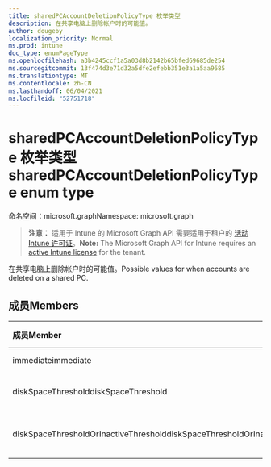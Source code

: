 ```yaml
---
title: sharedPCAccountDeletionPolicyType 枚举类型
description: 在共享电脑上删除帐户时的可能值。
author: dougeby
localization_priority: Normal
ms.prod: intune
doc_type: enumPageType
ms.openlocfilehash: a3b4245ccf1a5a03d8b2142b65bfed69685de254
ms.sourcegitcommit: 13f474d3e71d32a5dfe2efebb351e3a1a5aa9685
ms.translationtype: MT
ms.contentlocale: zh-CN
ms.lasthandoff: 06/04/2021
ms.locfileid: "52751718"
---
```

# <a name="sharedpcaccountdeletionpolicytype-enum-type"></a><span data-ttu-id="8a660-103">sharedPCAccountDeletionPolicyType 枚举类型</span><span class="sxs-lookup"><span data-stu-id="8a660-103">sharedPCAccountDeletionPolicyType enum type</span></span>

<span data-ttu-id="8a660-104">命名空间：microsoft.graph</span><span class="sxs-lookup"><span data-stu-id="8a660-104">Namespace: microsoft.graph</span></span>

> <span data-ttu-id="8a660-105">**注意：** 适用于 Intune 的 Microsoft Graph API 需要适用于租户的 [活动 Intune 许可证](https://go.microsoft.com/fwlink/?linkid=839381)。</span><span class="sxs-lookup"><span data-stu-id="8a660-105">**Note:** The Microsoft Graph API for Intune requires an [active Intune license](https://go.microsoft.com/fwlink/?linkid=839381) for the tenant.</span></span>

<span data-ttu-id="8a660-106">在共享电脑上删除帐户时的可能值。</span><span class="sxs-lookup"><span data-stu-id="8a660-106">Possible values for when accounts are deleted on a shared PC.</span></span>

## <a name="members"></a><span data-ttu-id="8a660-107">成员</span><span class="sxs-lookup"><span data-stu-id="8a660-107">Members</span></span>
|<span data-ttu-id="8a660-108">成员</span><span class="sxs-lookup"><span data-stu-id="8a660-108">Member</span></span>|<span data-ttu-id="8a660-109">值</span><span class="sxs-lookup"><span data-stu-id="8a660-109">Value</span></span>|<span data-ttu-id="8a660-110">Description</span><span class="sxs-lookup"><span data-stu-id="8a660-110">Description</span></span>|
|:---|:---|:---|
|<span data-ttu-id="8a660-111">immediate</span><span class="sxs-lookup"><span data-stu-id="8a660-111">immediate</span></span>|<span data-ttu-id="8a660-112">0</span><span class="sxs-lookup"><span data-stu-id="8a660-112">0</span></span>|<span data-ttu-id="8a660-113">立即删除。</span><span class="sxs-lookup"><span data-stu-id="8a660-113">Delete immediately.</span></span>|
|<span data-ttu-id="8a660-114">diskSpaceThreshold</span><span class="sxs-lookup"><span data-stu-id="8a660-114">diskSpaceThreshold</span></span>|<span data-ttu-id="8a660-115">1</span><span class="sxs-lookup"><span data-stu-id="8a660-115">1</span></span>|<span data-ttu-id="8a660-116">达到磁盘空间阈值时删除。</span><span class="sxs-lookup"><span data-stu-id="8a660-116">Delete at disk space threshold.</span></span>|
|<span data-ttu-id="8a660-117">diskSpaceThresholdOrInactiveThreshold</span><span class="sxs-lookup"><span data-stu-id="8a660-117">diskSpaceThresholdOrInactiveThreshold</span></span>|<span data-ttu-id="8a660-118">2</span><span class="sxs-lookup"><span data-stu-id="8a660-118">2</span></span>|<span data-ttu-id="8a660-119">达到磁盘空间阈值或非活动阈值时删除。</span><span class="sxs-lookup"><span data-stu-id="8a660-119">Delete at disk space threshold or inactive threshold.</span></span>|




